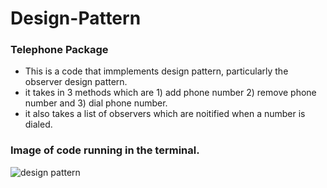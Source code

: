 # Design-Pattern

### Telephone Package

- This is a code that immplements design pattern, particularly the observer design pattern.
-  it takes in 3 methods which are 1) add phone number 2) remove phone number and 3) dial phone number.
- it also takes a list of observers which are  noitified when a number is dialed.

### Image of code running in the terminal.

![design pattern](https://github.com/user-attachments/assets/69f7d4a2-92bc-419c-b3c3-f2190797e7a1)
